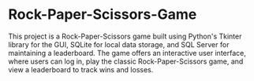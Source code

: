 # Rock-Paper-Scissors-Game
This project is a Rock-Paper-Scissors game built using Python's Tkinter library for the GUI, SQLite for local data storage, and SQL Server for maintaining a leaderboard. The game offers an interactive user interface, where users can log in, play the classic Rock-Paper-Scissors game, and view a leaderboard to track wins and losses.
